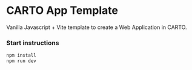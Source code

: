 # CARTO App Template

Vanilla Javascript + Vite template to create a Web Application in CARTO.

### Start instructions

```bash 
npm install
npm run dev
```

